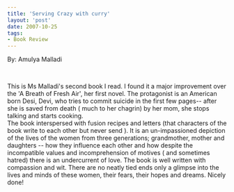 ```yaml
---
title: 'Serving Crazy with curry'
layout: 'post'
date: 2007-10-25
tags: 
- Book Review
---
```

By: Amulya Malladi
<!--more-->


<br>


This is Ms Malladi's second book I read. I found it a major improvement over the 'A Breath of Fresh Air', her first novel. The protagonist is an American born Desi, Devi, who tries to commit suicide in the first few pages-- after she is saved from death ( much to her chagrin) by her mom, she stops talking and starts cooking.
<br>
The book interspersed with fusion recipes and letters (that characters of the book write to each other but never send ). It is an un-impassioned depiction of the lives of the women from three generations; grandmother, mother and daughters -- how they influence each other and how despite the incompatible values and incomprehension of motives ( and sometimes hatred) there is an undercurrent of love. The book is well written with compassion and wit. There are no neatly tied ends only a glimpse into the lives and minds of these women, their fears, their hopes and dreams. Nicely done!
